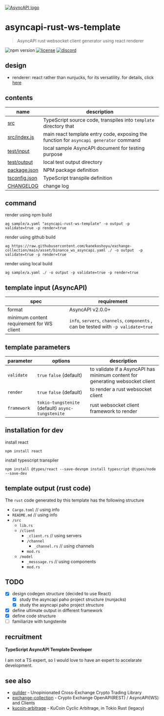 [![AsyncAPI logo](./assets/logo_banner.png)](https://www.asyncapi.com)

# asyncapi-rust-ws-template
> AsyncAPI rust websocket client generator using react renderer

![npm version](https://img.shields.io/npm/v/asyncapi-rust-ws-template.svg)
[![license](https://img.shields.io/github/license/kanekoshoyu/exchange-collection)](https://github.com/kanekoshoyu/exchange-collection/blob/master/LICENSE)
[![discord](https://img.shields.io/discord/1153997271294283827)](https://discord.gg/q3j5MYdwnm)
## design
- renderer: react rather than nunjucks, for its versatility. for details, click [here](https://www.asyncapi.com/docs/tools/generator/file-templates)

## contents
| name                             | description                                                                            |
| -------------------------------- | -------------------------------------------------------------------------------------- |
| [src](./src/)                    | TypeScript source code, transpiles into `template` directory that                      |
| [src/index.js](./src/index.js)   | main react template entry code, exposing the function for `asyncapi generator` command |
| [test/input](./test/)            | local sample AsyncAPI document for testing purpose                                     |
| [test/output](./test/)           | local test output directory                                                            |
| [package.json](./package.json)   | NPM package definition                                                                 |
| [tsconfig.json](./tsconfig.json) | TypeScript transpile definition                                                        |
| [CHANGELOG](./CHANGELOG.md)      | change log                                                                             |

## command
render using npm build
```
ag sample/a.yaml "asyncapi-rust-ws-template" -o output -p validate=true -p render=true
```
render using github build
```
ag https://raw.githubusercontent.com/kanekoshoyu/exchange-collection/main/asset/binance_ws_asyncapi.yaml ./ -o output  -p validate=true -p render=true
```
render using local build
```
ag sample/a.yaml ./ -o output -p validate=true -p render=true
```

## template input (AsyncAPI)
| spec                                      | requirement                                                                         |
| ----------------------------------------- | ----------------------------------------------------------------------------------- |
| format                                    | AsyncAPI v2.0.0+                                                                    |
| minimum content requirement for WS client | `info`, `servers`, `channels`, `components` , can be tested with `-p validate=true` |


## template parameters
| parameter   | options                                           | description                                                                   |
| ----------- | ------------------------------------------------- | ----------------------------------------------------------------------------- |
| `validate`  | `true` `false` (default)                          | to validate if a AsyncAPI has minimum content for generating websocket client |
| `render`    | `true` `false` (default)                          | to render a rust websocket client                                             |
| `framework` | `tokio-tungstenite` (default) `async-tungstenite` | rust websocket client framework to render                                     |

## installation for dev
install react
```
npm install react
```
install typescript transpiler
```
npm install @types/react --save-devnpm install typescript @types/node --save-dev
```

## template output (rust code)
The `rust` code generated by this template has the following structure
- `Cargo.toml` // using info
- `README.md` // using info
- `/src`
  - `lib.rs`
  - `/client`
    - `_client.rs` // using servers
    - `/channel`
      - `_channel.rs` // using channels
    - `mod.rs`
  - `/model`
    - `_messsage.rs` // using components
    - `mod.rs`

## TODO
- [x] design codegen structure (decided to use React)
  - [x] study the asyncapi paho project structure (nunjacks)
  - [x] study the asyncapi paho project structure
- [x] define ultimate output in different framework
- [x] define code structure
- [ ] familiarize with tungstenite

## recruitment
#### TypeScript AsyncAPI Template Developer
I am not a TS expert, so I would love to have an expert to accelarate development.  

## see also
- [guilder](https://github.com/kanekoshoyu/guilder) - Unopinionated Cross-Exchange Crypto Trading Library
- [exchange-collection](https://github.com/kanekoshoyu/exchange-collection) - Crypto Exchange OpenAPI(REST) / AsyncAPI(WS) and Clients
- [kucoin-arbitrage](https://github.com/kanekoshoyu/kucoin_arbitrage) - KuCoin Cyclic Arbitrage, in Tokio Rust (legacy)
